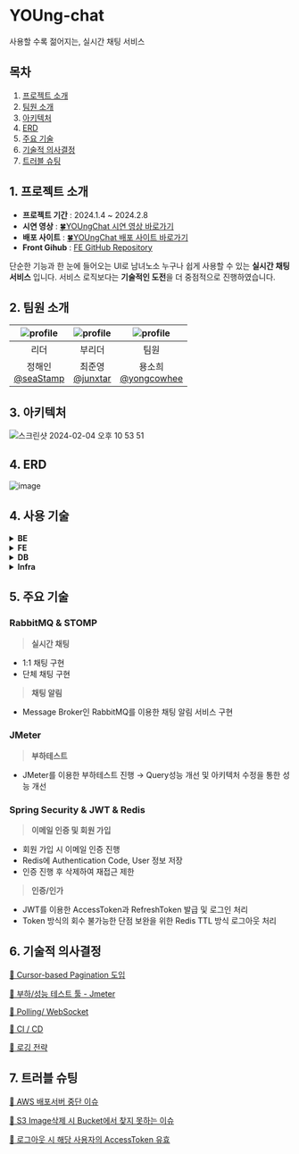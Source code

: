# YOUng-chat

사용할 수록 젊어지는, 실시간 채팅 서비스

## 목차

1. [프로젝트 소개](#1.-프로젝트-소개)
2. [팀원 소개](#2-팀원-소개)
3. [아키텍처](#3-아키텍처)
4. [ERD](#4-erd)
5. [주요 기술](#5-주요-기술)
6. [기술적 의사결정](#6-기술적-의사결정)
7. [트러블 슈팅](#7-트러블-슈팅)

## 1. 프로젝트 소개

* **프로젝트 기간** : 2024.1.4 ~ 2024.2.8
* **시연 영상** : [🍀YOUngChat 시연 영상 바로가기](https://www.youtube.com/watch?v=WZ4JzStrWnI)
* **배포 사이트** : [🍀YOUngChat 배포 사이트 바로가기](https://youngchat.store)
* **Front Gihub** : [FE GitHub Repository](https://github.com/Just-Clover/YOUng-chat-frontend)

단순한 기능과 한 눈에 들어오는 UI로 남녀노소 누구나 쉽게 사용할 수 있는 **실시간 채팅 서비스** 입니다.
서비스 로직보다는 **기술적인 도전**을 더 중점적으로 진행하였습니다.

## 2. 팀원 소개

| ![profile](https://avatars.githubusercontent.com/u/73452223?v=4) | ![profile](https://avatars.githubusercontent.com/u/75934088?v=4) | ![profile](https://avatars.githubusercontent.com/u/109781694?v=4) |
|------------------------------------------------------------------|------------------------------------------------------------------|-------------------------------------------------------------------|
| <center>리더                                                       | <center>부리더                                                      | <center>팀원                                                        |
| <center>정해인</br> [@seaStamp](https://github.com/seaStamp)        | <center>최준영 </br> [@junxtar](https://github.com/junxtar)         | <center>용소희</br>[@yongcowhee](https://github.com/yongcowhee)      |

## 3. 아키텍처

![스크린샷 2024-02-04 오후 10 53 51](https://github.com/Just-Clover/YOUng-chat-backend/assets/73452223/887acc02-6be4-4f26-a29e-4389336d6597)

## 4. ERD

![image](https://github.com/Just-Clover/YOUng-chat-backend/assets/73452223/27818c10-e5c2-49cf-9411-b5bc7f0632c5)

## 4. 사용 기술

<details>
<summary><b>BE</b></summary>

- Java 17
- Spring boot 3.1.7
- Spring Security 3.2.2
- JWT 0.11.5
- Spring Data JPA 3.1.7
- Spring Data Redis 3.1.7
- QueryDSL 5.0.0
- WebSocket 3.2.2
- RabbitMQ 3.12.12
- STOMP 3.2.2

</details>

<details>
<summary><b>FE</b></summary>

- React
- Vite
- Mui
- Zustand
- Axios
- rabbitmq-client
- stompjs

</details>

<details>
<summary><b>DB</b></summary>

- MySQL 8.0.35
- Redis 7.2
- H2 2.2.220

</details>

<details>
<summary><b>Infra</b></summary>

- EC2
- ECR
- S3
- LoadBalancer(ALB)
- CodeDeploy
- RDS(MySQL)
- Route53
- ElastiCache(Redis)
- CloudFront
- Docker

</details>

## 5. 주요 기술

### RabbitMQ & STOMP

> **실시간 채팅**

- 1:1 채팅 구현
- 단체 채팅 구현

> **채팅 알림**

- Message Broker인 RabbitMQ를 이용한 채팅 알림 서비스 구현

### JMeter

> **부하테스트**

- JMeter를 이용한 부하테스트 진행 → Query성능 개선 및 아키텍처 수정을 통한 성능 개선

### Spring Security & JWT & Redis

> **이메일 인증 및 회원 가입**

- 회원 가입 시 이메일 인증 진행
- Redis에 Authentication Code, User 정보 저장
- 인증 진행 후 삭제하여 재접근 제한

> **인증/인가**

- JWT를 이용한 AccessToken과 RefreshToken 발급 및 로그인 처리
- Token 방식의 회수 불가능한 단점 보완을 위한 Redis TTL 방식 로그아웃 처리

## 6. 기술적 의사결정

[🔗 Cursor-based Pagination 도입](https://github.com/Just-Clover/YOUng-chat-backend/wiki/Cusor%E2%80%90based-Paginantion-%EB%8F%84%EC%9E%85)

[🔗 부하/성능 테스트 툴 - Jmeter](https://github.com/Just-Clover/YOUng-chat-backend/wiki/%EB%B6%80%ED%95%98-%EC%84%B1%EB%8A%A5-%ED%85%8C%EC%8A%A4%ED%8A%B8-%ED%88%B4-Jmeter)

[🔗 Polling/ WebSocket](https://github.com/Just-Clover/YOUng-chat-backend/wiki/Polling%EA%B3%BC-WebSocket)

[🔗 CI / CD](https://github.com/Just-Clover/YOUng-chat-backend/wiki/CI-CD)

[🔗 로깅 전략]()

## 7. 트러블 슈팅

[🔗 AWS 배포서버 중단 이슈](https://github.com/Just-Clover/YOUng-chat-backend/wiki/AWS-%EB%B0%B0%ED%8F%AC-%EC%84%9C%EB%B2%84-%EC%A4%91%EB%8B%A8-%EC%9D%B4%EC%8A%88)

[🔗 S3 Image삭제 시 Bucket에서 찾지 못하는 이슈](https://github.com/Just-Clover/YOUng-chat-backend/wiki/S3-Image-%EC%82%AD%EC%A0%9C-%EC%8B%9C-Bucket-%EC%97%90%EC%84%9C-%EC%B0%BE%EC%A7%80-%EB%AA%BB%ED%95%98%EB%8A%94-%EC%9D%B4%EC%8A%88)

[🔗 로그아웃 시 해당 사용자의 AccessToken 유효](https://github.com/Just-Clover/YOUng-chat-backend/wiki/%EB%A1%9C%EA%B7%B8%EC%95%84%EC%9B%83%EC%8B%9C-%ED%95%B4%EB%8B%B9-%EC%82%AC%EC%9A%A9%EC%9E%90%EC%9D%98-AccessToken-%EC%9C%A0%ED%9A%A8%EA%B8%B0%EA%B0%84-%EC%9D%B4%EC%8A%88)